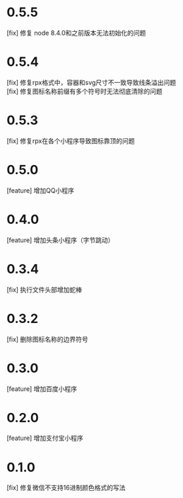 # 0.5.5
[fix] 修复 node 8.4.0和之前版本无法初始化的问题

# 0.5.4

[fix] 修复rpx格式中，容器和svg尺寸不一致导致线条溢出问题
<br>
[fix] 修复图标名称前缀有多个符号时无法彻底清除的问题

# 0.5.3
[fix] 修复rpx在各个小程序导致图标靠顶的问题

# 0.5.0
[feature] 增加QQ小程序

# 0.4.0
[feature] 增加头条小程序（字节跳动）

# 0.3.4
[fix] 执行文件头部增加蛇棒

# 0.3.2

[fix] 删除图标名称的边界符号

# 0.3.0

[feature] 增加百度小程序

# 0.2.0
[feature] 增加支付宝小程序

# 0.1.0

[fix] 修复微信不支持16进制颜色格式的写法

